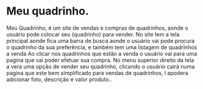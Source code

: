 <h1>
Meu quadrinho.
</h1>

<p>
Meu Quadrinho, é um site de vendas e compras de quadrinhos, aonde o usuário pode colocar seu (quadrinho) para vender. No site tem a tela principal aonde fica uma barra de busca aonde o usuário vai pode  procura o quadrinho da sua preferência, e também tem uma listagem de quadrinhos a venda Ao clicar nos quadrinhos que estão a venda o usuário vai para uma pagina que vai poder efetuar sua compra. No menu superior direito da tela a vera uma opção de vender seu quadrinho, clicando o usuário cairá numa pagina que este bem simplificado para vendas de quadrinhos, l apodera adicionar foto, descrição e valor produto..

</p>

